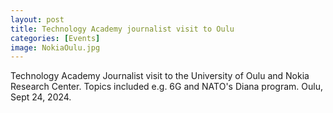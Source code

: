 ```yaml
---
layout: post
title: Technology Academy journalist visit to Oulu
categories: [Events]
image: NokiaOulu.jpg
---
```

Technology Academy Journalist visit to the University of Oulu and Nokia Research Center. Topics included e.g. 6G and NATO's Diana program. Oulu, Sept 24, 2024.
